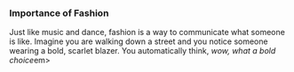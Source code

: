 <!DOCTYPE html>
<html>
  <head>
    <title>Current Fashion Trends</title>
  </head>
  <body>
    <h3>Importance of Fashion</h3>
    <p>Just like music and dance, fashion is a way to communicate what someone is like. Imagine you are walking down a street and you notice someone wearing a bold, scarlet blazer. You automatically think, <em>wow, what a bold choice</em>em></p>
  </body>
